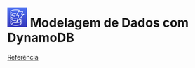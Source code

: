# ![](../Imagens/dynamodb.png) Modelagem de Dados com DynamoDB

[Referência](https://docs.aws.amazon.com/pt_br/amazondynamodb/latest/developerguide/data-modeling.html)